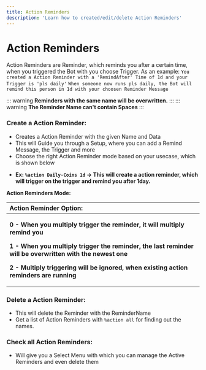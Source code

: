 ```yaml
---
title: Action Reminders
description: 'Learn how to created/edit/delete Action Reminders'
---
```

# Action Reminders
Action Reminders are Reminder, which reminds you after a certain time, when you triggered the Bot with you choose Trigger.
As an example: `You created a Action Reminder with a 'RemindAfter' Time of 1d and your Trigger is 'pls daily'`
`When someone now runs pls daily, the Bot will remind this person in 1d with your choosen Reminder Message`

::: warning
**Reminders with the same name will be overwritten.**
:::
::: warning
**The Reminder Name can't contain Spaces**
:::

### Create a Action Reminder:
* Creates a Action Reminder with the given Name and Data
* This will Guide you through a Setup, where you can add a Remind Message, the Trigger and more
* Choose the right Action Reminder mode based on your usecase, which is shown below
<command message = "%action <remindername> <reminderafter> <ping>" slash="NOT AVAILABLE" description="Creates a Action Reminder with the given Data and guides you through the Setup" permissions ="MANAGE_SERVER"/>

* **Ex: `%action Daily-Coins 1d` ->  This will create a action reminder, which will trigger on the trigger and remind you after 1day.**

**Action Reminders Mode:**
<table>
  <thead>
    <tr>
      <th style="text-align:left"><b>Action Reminder Option:</b>
      </th>
    </tr>
  </thead>
  <tbody>
    <tr>
      <td style="text-align:left">
        <p><b>0 - When you multiply trigger the reminder, it will multiply remind you</b>
        </p>
        <p><b>1 - When you multiply trigger the reminder, the last reminder will be overwritten with the newest one</b>
        </p>
        <p><b>2 - Multiply triggering will be ignored, when existing action reminders are running</b>
        </p>
      </td>
    </tr>
  </tbody>
</table>




### Delete a Action Reminder:
- This will delete the Reminder with the ReminderName
- Get a list of Action Reminders with `%action all` for finding out the names.
<command message = "%action delete <remindername>" slash="NOT AVAILABLE" description="Deletes the Reminder with the given Name. Get a List of Action Reminders with %action all" permissions ="MANAGE_SERVER"/>

### Check all Action Reminders:
- Will give you a Select Menu with which you can manage the Active Reminders and even delete them
<command message = "%action all" slash="NOT AVAILABLE" description="Gives you a list of all Action Reminders" permissions ="MANAGE_SERVER"/>